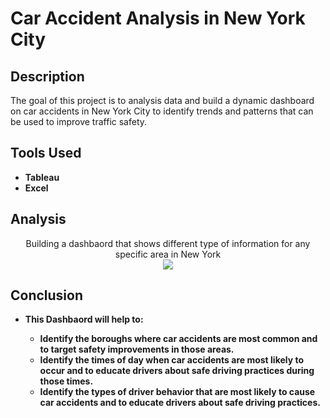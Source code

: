 <h1>Car Accident Analysis in New York City</h1>


<h2>Description</h2>
The goal of this project is to analysis data and build a dynamic dashboard on car accidents in New York City to identify trends and patterns that can be used to improve traffic safety. 

<h2>Tools Used</h2>

- <b>Tableau</b> 
- <b>Excel</b>


<h2>Analysis</h2>

<p align="center">
Building a dashbaord that shows different type of information for any specific area in New York  <br/>
<img src="https://i.imgur.com/4Bd1xb1.pngg"/>

</p>


<h2>Conclusion</h2>

- <b>This Dashbaord will help to:</b>

  - <b>Identify the boroughs where car accidents are most common and to target safety improvements in those areas. </b> 
  - <b>Identify the times of day when car accidents are most likely to occur and to educate drivers about safe driving practices during those times.</b>
  - <b>Identify the types of driver behavior that are most likely to cause car accidents and to educate drivers about safe driving practices.</b>


<!--
 ```diff
- text in red
+ text in green
! text in orange
# text in gray
@@ text in purple (and bold)@@
```
--!>

